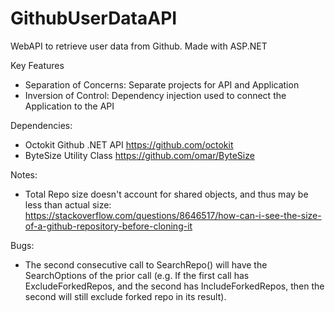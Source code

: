 # GithubUserDataAPI
WebAPI to retrieve user data from Github. Made with ASP.NET 

Key Features
- Separation of Concerns: Separate projects for API and Application
- Inversion of Control: Dependency injection used to connect the Application to the API 

 Dependencies: 
 - Octokit Github .NET API https://github.com/octokit
 - ByteSize Utility Class https://github.com/omar/ByteSize

Notes:
- Total Repo size doesn't account for shared objects, and thus may be less than actual size: https://stackoverflow.com/questions/8646517/how-can-i-see-the-size-of-a-github-repository-before-cloning-it

 Bugs: 
 - The second consecutive call to SearchRepo() will have the SearchOptions of the prior call (e.g. If the first call has ExcludeForkedRepos, and the second has IncludeForkedRepos, then the second will still exclude forked repo in its result). 